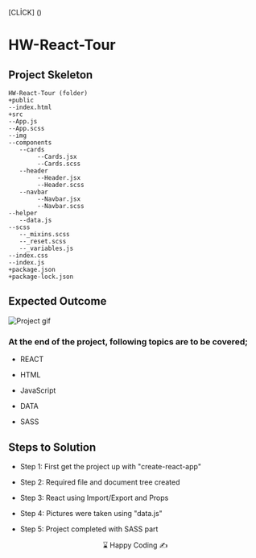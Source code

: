 [CLİCK] ()

# HW-React-Tour

## Project Skeleton 
```
HW-React-Tour (folder)
+public
--index.html
+src
--App.js
--App.scss
--img
--components
   --cards
        --Cards.jsx
        --Cards.scss
   --header
        --Header.jsx
        --Header.scss
   --navbar
        --Navbar.jsx
        --Navbar.scss
--helper
   --data.js
--scss
   --_mixins.scss
   --_reset.scss
   --_variables.js
--index.css
--index.js
+package.json
+package-lock.json
```
## Expected Outcome

![Project gif](./src/img/tour.gif)


### At the end of the project, following topics are to be covered;
- REACT

- HTML 

- JavaScript

- DATA

- SASS 

## Steps to Solution

- Step 1: First get the project up with "create-react-app"

- Step 2: Required file and document tree created

- Step 3: React using Import/Export and Props

- Step 4: Pictures were taken using "data.js"

- Step 5: Project completed with SASS part




<center> ⌛ Happy Coding  ✍ </center>
